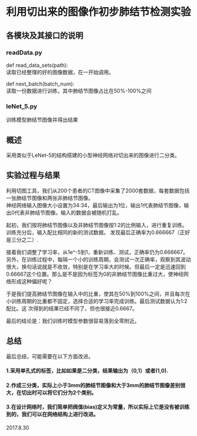 利用切出来的图像作初步肺结节检测实验
==============================
各模块及其接口的说明
----------------------
### readData.py
def read_data_sets(path):</br>
读取已经整理的好的图像数据，在一开始调用。

def next_batch(batch_num):</br>
读取一份数据进行训练，其中肺结节图像占比在50%-100%之间

### leNet_5.py
训练模型肺结节图像并得出结果

概述
---------------
采用类似于LeNet-5的结构搭建的小型神经网络对切出来的图像进行二分类。

实验过程与结果
---------------

利用切图工具，我们从200个患者的CT图像中采集了2000套数据，每套数据包括一张肺结节图像和两张非肺结节图像。</br>
神经网络输入图像大小设置为34:34，最后输出为1位，输出1代表肺结节图像，输出0代表非肺结节图像。输入的数据会被随机打乱。</br>

起初，我们按将肺结节图像以及非肺结节图像按1:2的比例输入，进行重复训练。训练充分后，输入配比相同的新的测试数据。
发现最后正确率为0.666667（正好是三分之二）.</br>

接着我们调整了学习率，从1e^-5到1，重新训练、测试，正确率仍为0.666667。
另外，在训练过程中，每隔一个小的训练周期，会测试一次正确率，观察到其波动很大，换句话说就是不收敛，特别是在学习率大的时候。但最后一定是迅速回到
0.66667这个位置。那么是不是因为标签为0的非肺结节图像比重过大，使神经网络形成这种偏好呢？

于是我们提高肺结节图像在输入中的比重，使其在50%到100%之间，并且每次在小训练周期的比重都不固定，选择合适的学习率完成训练。最后测试数据认为1:2配比。这
次得到的结果已经不同了，但也很接近0.6667。

最后的结论是：我们训练时模型参数很容易落到全零附近。</br>

总结
-----------------
最后总结，可能需要在以下方面改进。

#### 1.采用单孔式的标签，比如如果是二分类，结果输出为（0,1）或者(1,0).
#### 2.作成三分类，实际上小于3mm的肺结节图像和大于3mm的肺结节图像差别很大，在切出时可以将它们分为2个类别。
#### 3.在设计网络时，我们简单把阀值(bias)定义为常量，所以实际上它是没有被训练到的，我们可以在网络结构上进行改进。

2017.8.30



